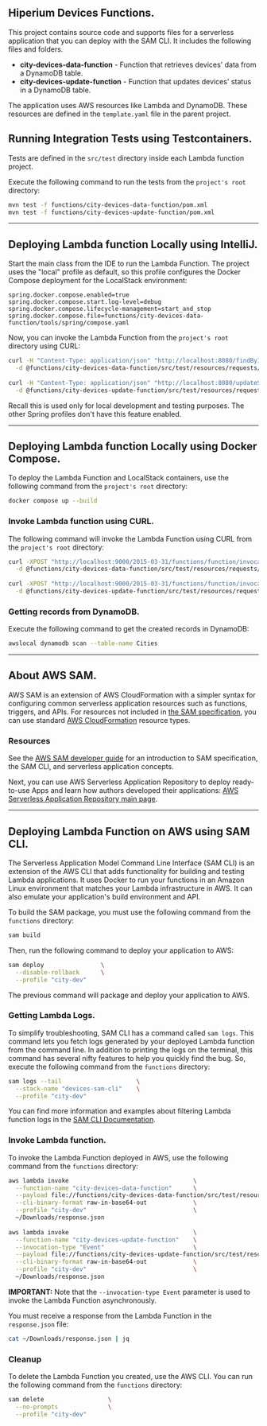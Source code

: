## Hiperium Devices Functions.

This project contains source code and supports files for a serverless application that you can deploy with the SAM CLI.
It includes the following files and folders.

- **city-devices-data-function** - Function that retrieves devices' data from a DynamoDB table.
- **city-devices-update-function** - Function that updates devices' status in a DynamoDB table.

The application uses AWS resources like Lambda and DynamoDB.
These resources are defined in the `template.yaml` file in the parent project.

## Running Integration Tests using Testcontainers.
Tests are defined in the `src/test` directory inside each Lambda function project.

Execute the following command to run the tests from the `project's root` directory:
```bash
mvn test -f functions/city-devices-data-function/pom.xml
mvn test -f functions/city-devices-update-function/pom.xml
```


---
## Deploying Lambda function Locally using IntelliJ.
Start the main class from the IDE to run the Lambda Function. 
The project uses the "local" profile as default,
so this profile configures the Docker Compose deployment for the LocalStack environment:

```properties
spring.docker.compose.enabled=true
spring.docker.compose.start.log-level=debug
spring.docker.compose.lifecycle-management=start_and_stop
spring.docker.compose.file=functions/city-devices-data-function/tools/spring/compose.yaml
```

Now, you can invoke the Lambda Function from the `project's root` directory using CURL:
```bash
curl -H "Content-Type: application/json" "http://localhost:8080/findByIdFunction" \
  -d @functions/city-devices-data-function/src/test/resources/requests/valid/lambda-valid-id-request.json
  
curl -H "Content-Type: application/json" "http://localhost:8080/updateStatusFunction" \
  -d @functions/city-devices-update-function/src/test/resources/requests/valid/lambda-valid-id-request.json
```

Recall this is used only for local development and testing purposes.
The other Spring profiles don't have this feature enabled.


---
## Deploying Lambda function Locally using Docker Compose.
To deploy the Lambda Function and LocalStack containers, use the following command from the `project's root` directory:
```bash
docker compose up --build
```

### Invoke Lambda function using CURL.
The following command will invoke the Lambda Function using CURL from the `project's root` directory:
```bash
curl -XPOST "http://localhost:9000/2015-03-31/functions/function/invocations" \
  -d @functions/city-devices-data-function/src/test/resources/requests/valid/lambda-valid-id-request.json
  
curl -XPOST "http://localhost:9000/2015-03-31/functions/function/invocations" \
  -d @functions/city-devices-update-function/src/test/resources/requests/valid/lambda-valid-id-request.json
```

### Getting records from DynamoDB.
Execute the following command to get the created records in DynamoDB:
```bash
awslocal dynamodb scan --table-name Cities
```


---
## About AWS SAM.
AWS SAM is an extension of AWS CloudFormation with a simpler syntax for configuring common serverless application resources such as functions, triggers, and APIs.
For resources not included in [the SAM specification](https://github.com/awslabs/serverless-application-model/blob/master/versions/2016-10-31.md), you can use standard [AWS CloudFormation](https://docs.aws.amazon.com/AWSCloudFormation/latest/UserGuide/aws-template-resource-type-ref.html) resource types.

### Resources
See the [AWS SAM developer guide](https://docs.aws.amazon.com/serverless-application-model/latest/developerguide/what-is-sam.html) for an introduction to SAM specification, the SAM CLI, and serverless application concepts.

Next, you can use AWS Serverless Application Repository to deploy ready-to-use Apps and learn how authors developed their applications:
[AWS Serverless Application Repository main page](https://aws.amazon.com/serverless/serverlessrepo/).


---
## Deploying Lambda Function on AWS using SAM CLI.

The Serverless Application Model Command Line Interface (SAM CLI) is an extension of the AWS CLI that adds functionality for building and testing Lambda applications.
It uses Docker to run your functions in an Amazon Linux environment that matches your Lambda infrastructure in AWS.
It can also emulate your application's build environment and API.


To build the SAM package, you must use the following command from the `functions` directory:
```bash
sam build
```

Then, run the following command to deploy your application to AWS:
```bash
sam deploy                \
  --disable-rollback      \
  --profile "city-dev"
```

The previous command will package and deploy your application to AWS.

### Getting Lambda Logs.

To simplify troubleshooting, SAM CLI has a command called `sam logs`.
This command lets you fetch logs generated by your deployed Lambda function from the command line.
In addition to printing the logs on the terminal, this command has several nifty features to help you quickly find the bug.
So, execute the following command from the `functions` directory:

```bash
sam logs --tail                     \
  --stack-name "devices-sam-cli"    \
  --profile "city-dev"
```

You can find more information and examples about filtering Lambda function logs in the [SAM CLI Documentation](https://docs.aws.amazon.com/serverless-application-model/latest/developerguide/serverless-sam-cli-logging.html).

### Invoke Lambda function.
To invoke the Lambda Function deployed in AWS, use the following command from the `functions` directory:
```bash
aws lambda invoke                                   \
  --function-name "city-devices-data-function"      \
  --payload file://functions/city-devices-data-function/src/test/resources/requests/valid/lambda-valid-id-request.json \
  --cli-binary-format raw-in-base64-out             \
  --profile "city-dev"                              \
  ~/Downloads/response.json
  
aws lambda invoke                                   \
  --function-name "city-devices-update-function"    \
  --invocation-type "Event"                         \
  --payload file://functions/city-devices-update-function/src/test/resources/requests/valid/lambda-valid-id-request.json \
  --cli-binary-format raw-in-base64-out             \
  --profile "city-dev"                              \
  ~/Downloads/response.json
```
**IMPORTANT:** Note that the `--invocation-type Event` parameter is used to invoke the Lambda Function asynchronously.

You must receive a response from the Lambda Function in the `response.json` file:
```bash
cat ~/Downloads/response.json | jq
```

### Cleanup

To delete the Lambda Function you created, use the AWS CLI. 
You can run the following command from the `functions` directory:
```bash
sam delete                  \
  --no-prompts              \
  --profile "city-dev"
```
